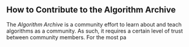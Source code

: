 ## How to Contribute to the Algorithm Archive

The *Algorithm Archive* is a community effort to learn about and teach algorithms as a community. As such, it requires a certain level of trust between community members. 
For the most pa
